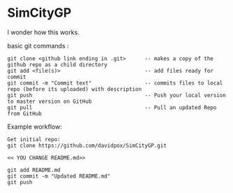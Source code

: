 # SimCityGP

I wonder how this works. 

basic git commands :

	git clone <github link ending in .git> 		-- makes a copy of the github repo as a child directory
	git add <file(s)> 							-- add files ready for commit
	git commit -m "Commit text"					-- commits files to local repo (before its uploaded) with description
	git push									-- Push your local version to master version on GitHub 
	git pull									-- Pull an updated Repo from GitHub 


Example workflow:

	Get initial repo:
	git clone https://github.com/davidpox/SimCityGP.git
	
	<< YOU CHANGE README.md>>
	
	git add README.md
	git commit -m "Updated README.md"
	git push